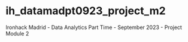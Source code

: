 # ih_datamadpt0923_project_m2
Ironhack Madrid - Data Analytics Part Time - September 2023 - Project Module 2
